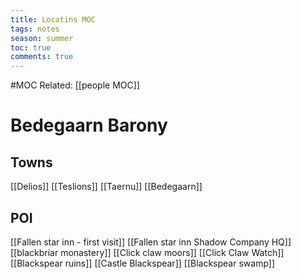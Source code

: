 ---title: Locatins MOCtags: notesseason: summertoc: truecomments: true---
#MOC 
Related: [[people MOC]]

# Bedegaarn Barony
## Towns
[[Delios]]
[[Teslions]]
[[Taernu]]
[[Bedegaarn]]

## POI
[[Fallen star inn - first visit]]
[[Fallen star inn Shadow Company HQ]]
[[blackbriar monastery]]
[[Click claw moors]]
[[Click Claw Watch]]
[[Blackspear ruins]]
[[Castle Blackspear]]
[[Blackspear swamp]]
